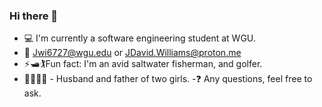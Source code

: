 ### Hi there 👋
- 💻 I'm currently a software engineering student at WGU.
- 📧 Jwi6727@wgu.edu or JDavid.Williams@proton.me
- ⚡🛥🏌Fun fact: I'm an avid saltwater fisherman, and golfer.
- 👨‍👩‍👧‍👧 - Husband and father of two girls.
-❓ Any questions, feel free to ask.
